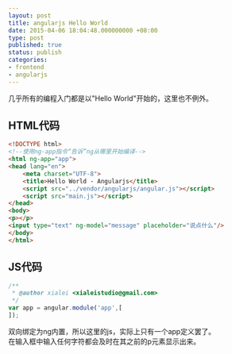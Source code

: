 ```yaml
---
layout: post
title: angularjs Hello World
date: 2015-04-06 18:04:48.000000000 +08:00
type: post
published: true
status: publish
categories:
- frontend
- angularjs
---
```

几乎所有的编程入门都是以"Hello World"开始的，这里也不例外。
## HTML代码

```html
<!DOCTYPE html>
<!--使用ng-app指令“告诉”ng从哪里开始编译-->
<html ng-app="app">
<head lang="en">
    <meta charset="UTF-8">
    <title>Hello World - Angularjs</title>
    <script src="../vendor/angularjs/angular.js"></script>
    <script src="main.js"></script>
</head>
<body>
<p></p>
<input type="text" ng-model="message" placeholder="说点什么"/>
</body>
</html>
```

## JS代码

```javascript
/**
 * @author xialei <xialeistudio@gmail.com>
 */
var app = angular.module('app',[
]);
```

双向绑定为ng内置，所以这里的js，实际上只有一个app定义罢了。   
在输入框中输入任何字符都会及时在其之前的p元素显示出来。